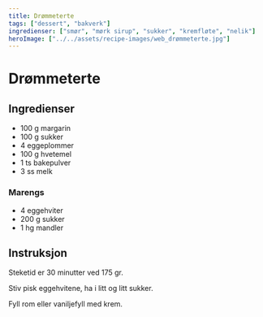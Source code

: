 ```yaml
---
title: Drømmeterte
tags: ["dessert", "bakverk"]
ingredienser: ["smør", "mørk sirup", "sukker", "kremfløte", "nelik"]
heroImage: ["../../assets/recipe-images/web_drømmeterte.jpg"]
---
```


# Drømmeterte

## Ingredienser

- 100 g margarin
- 100 g sukker
- 4 eggeplommer
- 100 g hvetemel
- 1 ts bakepulver
- 3 ss melk

### Marengs

- 4 eggehviter
- 200 g sukker
- 1 hg mandler

## Instruksjon

Steketid er 30 minutter ved 175 gr.

Stiv pisk eggehvitene, ha i litt og litt sukker.

Fyll rom eller vaniljefyll med krem.
